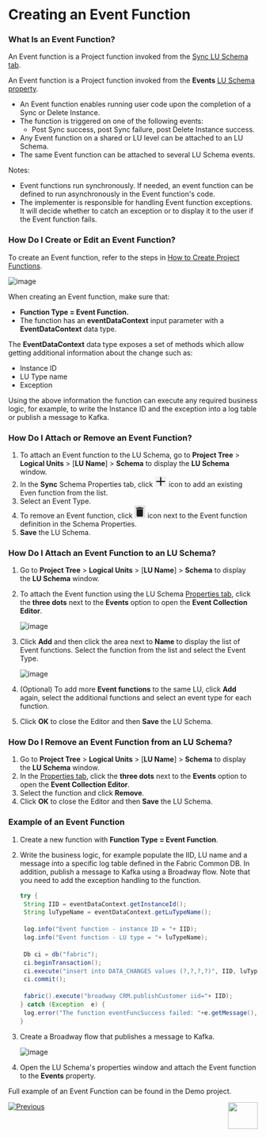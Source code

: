 # Creating an Event Function

### What Is an Event Function?

<web>

An Event function is a Project function invoked from the [Sync LU Schema tab](/articles/03_logical_units/03_LU_schema_window.md#logical-unit-lu-tabs).

</web>

<studio>

An Event function is a Project function invoked from the **Events** [LU Schema property](/articles/03_logical_units/04_LU_properties.md).

</studio>

* An Event function enables running user code upon the completion of a Sync or Delete Instance.
* The function is triggered on one of the following events:
  * Post Sync success, post Sync failure, post Delete Instance success.
* Any Event function on a shared or LU level can be attached to an LU Schema.
* The same Event function can be attached to several LU Schema events.

Notes:

*  Event functions run synchronously. If needed, an event function can be defined to run asynchronously in the Event function's code. 
* The implementer is responsible for handling Event function exceptions. It will decide whether to catch an exception or to display it to the user if the Event function fails.

### How Do I Create or Edit an Event Function?

To create an Event function, refer to the steps in [How to Create Project Functions](10_creating_a_project_function.md).

<studio>

![image](images/07_11_5_01.png)

</studio>

When creating an Event function, make sure that:

*	**Function Type = Event Function.** 
*	The function has an  **eventDataContext** input parameter with a **EventDataContext** data type.

The **EventDataContext** data type exposes a set of methods which allow getting additional information about the change such as:

* Instance ID
* LU Type name
* Exception

Using the above information the function can execute any required business logic, for example, to write the Instance ID and the exception into a log table or publish a message to Kafka. 

<web>

### How Do I Attach or Remove an Event Function?

1. To attach an Event function to the LU Schema, go to **Project Tree** > **Logical Units** > [**LU Name**] > **Schema** to display the **LU Schema** window.
2. In the **Sync** Schema Properties tab, click <img src="images/web/plus.PNG" style="zoom:80%;" /> icon to add an existing Even function from the list. 
3. Select an Event Type.
4. To remove an Event function, click <img src="images/web/trash.PNG" style="zoom:67%;" /> icon next to the Event function definition in the Schema Properties.
5.  **Save** the LU Schema.

 </web>

<studio>

### How Do I Attach an Event Function to an LU Schema?

1. Go to **Project Tree** > **Logical Units** > [**LU Name**] > **Schema** to display the **LU Schema** window.

2. To attach the Event function using the LU Schema [Properties tab](/articles/03_logical_units/04_LU_properties.md), click the **three dots** next to the **Events** option to open the **Event Collection Editor**. 

   ![image](images/07_11_5_02.png)

3. Click **Add** and then click the area next to **Name** to display the list of Event functions. Select the function from the list and select the Event Type.

   ![image](images/07_11_5_03.PNG)

4. (Optional) To add more **Event functions** to the same LU, click **Add** again, select the additional functions and select an event type for each function.

5. Click **OK** to close the Editor and then **Save** the LU Schema.

### How Do I Remove an Event Function from an LU Schema? 

1. Go to **Project Tree** > **Logical Units** > [**LU Name**] > **Schema** to display the **LU Schema** window.
2. In the [Properties tab](/articles/03_logical_units/04_LU_properties.md), click the **three dots** next to the **Events** option to open the **Event Collection Editor**.
3. Select the function and click **Remove**.
4. Click **OK** to close the Editor and then **Save** the LU Schema.

</studio>

### Example of an Event Function

1. Create a new function with **Function Type = Event Function**.

2. Write the business logic, for example populate the IID, LU name and a message into a specific log table defined in the Fabric Common DB. In addition, publish a message to Kafka using a Broadway flow. Note that you need to add the exception handling to the function.

   ~~~java
   try {
   	String IID = eventDataContext.getInstanceId();
   	String luTypeName = eventDataContext.getLuTypeName();
   	
   	log.info("Event function - instance ID = "+ IID);
   	log.info("Event function - LU type = "+ luTypeName);
   	
   	Db ci = db("fabric");
   	ci.beginTransaction();
   	ci.execute("insert into DATA_CHANGES values (?,?,?,?)", IID, luTypeName, "NA", "Post Sync Success");
   	ci.commit();
   	
   	fabric().execute("broadway CRM.publishCustomer iid="+ IID);
   } catch (Exception  e) {
   	log.error("The function eventFuncSuccess failed: "+e.getMessage(),e);	
   }
   ~~~
   
3. Create a Broadway flow that publishes a message to Kafka.

   ![image](images/07_11_5_04.PNG)

4. Open the LU Schema's properties window and attach the Event function to the **Events** property.

Full example of an Event Function can be found in the Demo project.

[![Previous](/articles/images/Previous.png)](11_4_creating_a_trigger_function.md)[<img align="right" width="60" height="54" src="/articles/images/Next.png">](11_lookup_tables.md)


